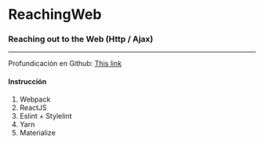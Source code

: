 # ReachingWeb
### Reaching out to the Web (Http / Ajax)
------------- 

Profundicación en Github: [This link](https://github.com/EducationVirginia/ReachingWeb)

#### Instrucción
1. Webpack
2. ReactJS
3. Eslint + Stylelint
4. Yarn
5. Materialize